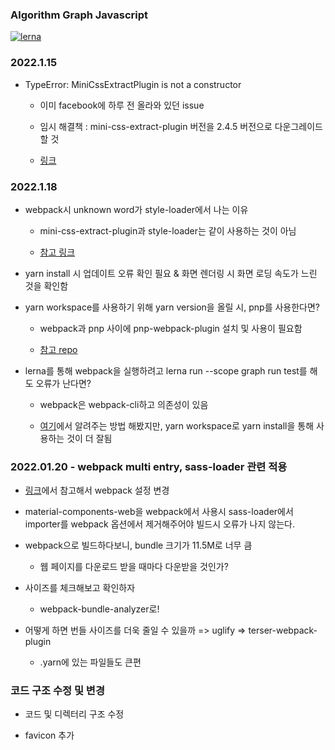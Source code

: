 ### Algorithm Graph Javascript

[![lerna](https://img.shields.io/badge/maintained%20with-lerna-cc00ff.svg)](https://lerna.js.org/)

### 2022.1.15 

- TypeError: MiniCssExtractPlugin is not a constructor 

    - 이미 facebook에 하루 전 올라와 있던 issue 

    - 임시 해결책 : mini-css-extract-plugin 버전을 2.4.5 버전으로 다운그레이드할 것 

    - [링크](https://github.com/facebook/create-react-app/issues/11930)

### 2022.1.18

- webpack시 unknown word가 style-loader에서 나는 이유 

    - mini-css-extract-plugin과 style-loader는 같이 사용하는 것이 아님 

    - [참고 링크](https://webpack.js.org/plugins/mini-css-extract-plugin/#recommend)

- yarn install 시 업데이트 오류 확인 필요 & 화면 렌더링 시 화면 로딩 속도가 느린 것을 확인함 

- yarn workspace를 사용하기 위해 yarn version을 올릴 시, pnp를 사용한다면?
 
  - webpack과 pnp 사이에 pnp-webpack-plugin 설치 및 사용이 필요함 

  - [참고 repo](https://github.com/arcanis/pnp-webpack-plugin)

- lerna를 통해 webpack을 실행하려고 lerna run --scope graph run test를 해도 오류가 난다면?

  - webpack은 webpack-cli하고 의존성이 있음 

  - [여기](https://github.com/yarnpkg/berry/issues/556)에서 알려주는 방법 해봤지만, yarn workspace로 yarn install을 통해 사용하는 것이 더 잘됨

### 2022.01.20 - webpack multi entry, sass-loader 관련 적용
 
 - [링크](https://stackoverflow.com/questions/39798095/multiple-html-files-using-webpack/63385300)에서 참고해서 webpack 설정 변경 

 - material-components-web을 webpack에서 사용시 sass-loader에서 importer를 webpack 옵션에서 제거해주어야 빌드시 오류가 나지 않는다. 

- webpack으로 빌드하다보니, bundle 크기가 11.5M로 너무 큼 

  - 웹 페이지를 다운로드 받을 때마다 다운받을 것인가?

- 사이즈를 체크해보고 확인하자 

    - webpack-bundle-analyzer로!

- 어떻게 하면 번들 사이즈를 더욱 줄일 수 있을까 => uglify => terser-webpack-plugin

  - .yarn에 있는 파일들도 큰편 


### 코드 구조 수정 및 변경 

- 코드 및 디렉터리 구조 수정 

- favicon 추가 


